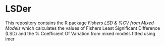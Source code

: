 # LSDer
This repository contains the R package _Fishers LSD & %CV from Mixed Models_ which calculates the values of Fishers Least Significant Difference (LSD) and the % Coefficient Of Variation from mixed models fitted using lmer
